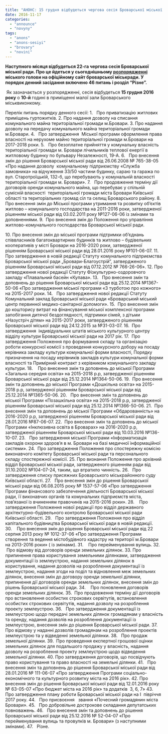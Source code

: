 ```yaml
---
title: "АНОНС: 15 грудня відбудеться чергова сесія Броварської міської ради"
date: 2016-11-17
categories: 
  - "announce"
  - "novyny"
tags: 
  - "anons"
  - "anons-sesiyi"
  - "brovary"
  - "novini"
---
```


**Наступного місяця відбудеться 22-га чергова сесія Броварської міської ради. Про це йдеться у сьогоднішньому [розпорядженні](http://brovary-rada.gov.ua/documents/26180.html) міського голови на офіційному сайт броварської міськради. У порядок денний засідання включено 46 питань і розділ “Різне”.**

 Як зазначається у розпорядженні, сесія відбудеться **15 грудня 2016 року** о **10-й** годині в приміщенні малої зали Броварського міськвиконкому.

Перелік питань порядку денного сесії: 1.   Про приватизацію житлових приміщень гуртожитків. 2. Про надання дозволу на списання комунального майна територіальної громади м.Бровари. 3. Про надання дозволу на передачу комунального майна територіальної громади м.Бровари. 4.   Про затвердження  Міської програми оформлення права власності на нерухоме майно територіальної громади м.Бровари на 2017-2018 роки. 5.   Про безоплатне прийняття у комунальну власність територіальної громади м. Бровари лічильників теплової енергії в житловому будинку по бульвару Незалежності, 19-А. 6.   Про внесення змін до рішення Броварської міської ради від 26.06.2008 № 765-38-05 «Про надання дозволу  комунальному підприємству «Служба замовника» на відчуження 33/50 частини будинку, сараю та гаража по вул. Старотроїцькій, 132-б, що перебувають у комунальній власності територіальної громади м. Бровари». 7.   Про продовження терміну дії договорів оренди комунального майна, що перебуває у спільній сумісній власності  територіальної громади міста Бровари Київської області та територіальних громад сіл та селищ Броварського району. 8.  Про внесення змін до Міської програми утримання та розвитку об’єктів житлово – комунального господарства на 2011-2016 роки, затвердженої рішенням міської ради від 03.02.2011 року №127-06-06 із змінами та доповненнями. 9.  Про внесення змін до Положення про управління житлово-комунального господарства Броварської міської ради.

10\. Про внесення змін до міської програми підтримки об’єднань  співвласників багатоквартирних будинків та житлово – будівельних кооперативів у місті Бровари на 2016-2020 роки, затвердженої рішенням Броварської міської ради від 28.01.2016 року №101-06-07. 11.   Про затвердження в новій редакції Статуту комунального підприємства Броварської міської ради „Бровари-Благоустрій”, затвердженого рішенням Броварської міської ради від 07.12.2012 № 766-26-06». 12. Про затвердження нової редакції Статуту Фізкультурно-оздоровчого закладу «Плавальний басейн «Купава». 13.   Про внесення змін та доповнень до рішення Броварської міської ради від 25.12.2014 №1367-50-06 «Про затвердження міської програми «З турботою про кожного» на 2015-2017 роки. 14.   Про затвердження нової редакції Статуту Комунальний заклад Броварської міської ради «Броварський міський центр первинної медико-санітарної допомоги». 15.  Про внесення змін до кошторису витрат на фінансування міської комплексної програми запобігання дитячої бездоглядності, підтримки сімей, з дітьми «Назустріч дітям» на 2015-2017 роки, затвердженого рішенням Броварської міської ради від 24.12.2015 за №31-03-07. 16.  Про затвердження  індивідуальних штатів міського культурного центру відділу культури Броварської міської ради на 2017 рік. 17.  Про затвердження Положення про формування складу та організацію роботи конкурсної комісії з проведення конкурсного добору на посаду керівника закладу культури комунальної форми власності, Порядку призначення на посаду керівників закладів культури комунальної форми власності та Примірний контракт з керівником комунального закладу культури. 18.    Про внесення змін та доповнень до міської Програми «Загальна середня освіта» на 2015-2018 р.р, затвердженої рішенням Броварської міської ради від 25.12.2014 №1364-50-06. 19.  Про внесення змін та доповнень до міської Програми «Дошкільна освіта» на 2015-2018 р.р, затвердженої рішенням Броварської міської ради від 25.12.2014 №1365-50-06. 20.   Про внесення змін та доповнень до міської Програми «Позашкільна освіта» на 2015-2018 р.р, затвердженої рішенням Броварської міської ради від 25.12.2014 №1366-50-06. 21.  Про внесення змін та доповнень до міської Програми «Обдарованність» на 2016-2020 р.р, затвердженої рішенням Броварської міської ради від 28.01.2016 №87-06-07. 22.  Про внесення змін та доповнень до міської Програми «Інклюзивна освіта в Броварах» на 2016-2020 р.р, затвердженої рішенням Броварської міської ради від 10.03.2016 №136-10-07. 23.   Про затвердження міської Програми «Інформатизація закладів охорони здоров’я в м. Бровари на базі медичної інформаційної системи». 24.  Про затвердження Положення про спостережну комісію виконавчого комітету Броварської міської ради та персонального складу спостережної комісії. 25. Про визнання Положення про архівний відділ Броварської міської ради, затвердженого рішенням ради від 31.10.2002 №104-07-24, таким, що втратило чинність. 26.   Про затвердження списку присяжних Броварського міськрайонного суду Київської області. 27.   Про внесення змін до рішення Броварської міської ради від 06.08.2015 року № 1537-57-06 «Про затвердження Програми фінансового забезпечення діяльності Броварської міської ради, її виконавчих органів та комунальних підприємств міста, пов’язаної із вчиненням правочинів на 2015-2016 роки». 28.    Про затвердження Положення нової редакції про відділ державного архітектурно-будівельного контролю Броварської міської ради Київської області. 29.   Про затвердження Положення про відділ капітального будівництва Броварської міської ради в новій редакції. 30.    Про внесення змін до рішення Броварської міської ради від 22 серпня 2013 року № 1012-37-06 «Про затвердження Програми створення та ведення містобудівного кадастру на території м.Бровари на 2013-2016 роки» ( із змінами). 31.    Про перейменування вулиць. 32.    Про відмову від договорів оренди земельних ділянок. 33. Про припинення права користування земельними ділянками, затвердження документації із землеустрою, надання земельних ділянок в користування, надання дозволів на розроблення документації із землеустрою, надання згоди на поділ та відновлення меж земельних ділянок, внесення змін до договору оренди земельної ділянки, припинення дії договорів оренди земельних ділянок, внесення змін до рішень Броварської міської ради. 34.    Про поновлення договорів оренди земельних ділянок. 35.  Про продовження терміну дії договорів про встановлення особистих строкових сервітутів, встановлення особистих строкових сервітутів, надання дозволу на розроблення проекту землеустрою. 36.   Про затвердження документації із землеустрою щодо передачі земельних ділянок громадянам у власність та оренду, надання дозволів на розроблення документації із землеустрою, внесення змін до рішення Броварської міської ради. 37.   Про відмову у наданні дозволів громадянам на розроблення проектів землеустрою та у відведенні земельної ділянки. 38.   Про продаж земельної ділянки. 39.  Про проведення експертної грошової оцінки земельних ділянок для подальшого продажу у власність, надання дозволу на розроблення проекту землеустрою щодо відведення земельної ділянки. 40. Про затвердження договорів, що посвідчують право користування та право власності на земельні ділянки. 41.   Про внесення змін та доповнень до рішення Броварської міської ради від 28.01.2016 № 111-06-07 «Про затвердження Програми соціально-економічного та культурного розвитку міста на 2016 рік». 42. Про внесення змін до рішення Броварської міської ради від 12.01.2016 року № 63-05-07 «Про бюджет міста на 2016 рік» та додатків  3, 6, 7» 43.   Про затвердження плану роботи Броварської міської ради на І  півріччя 2017 року. 44.   Про присвоєння   звання «Почесний громадянин міста Бровари». 45.   Про добровільне дострокове складання депутатських повноважень. 46.   Про внесення змін та доповнень до рішення Броварської міської ради від 25.12.2016 № 52-04-07 «Про перейменування вулиць та провулків м. Бровари» (з наступними змінами). 47.   Різне.
